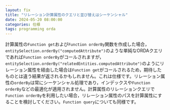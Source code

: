 ```yaml
---
layout: fix
title: "リレーション計算属性のクエリと並び替えはシーケンシャル"
date: 2024-05-20 08:00:00
categories: 仕様
tags: programming orda
---
```


計算属性の`Function get`および`Function orderBy`関数を作成した場合，`entitySelection.orderBy("computedAttribute")`のような単純なORDAクエリであれば`Function orderBy`がコールされますが，`entitySelection.orderBy("relatedEntities.computedAttribute")`のようにリレーション属性を経由した場合は`Function get`がコールされるため，期待したものとは違う結果が返されるかもしれません。これは仕様です。リレーション属性の`orderBy`は常にシーケンシャル処理であり，インデックスや`Function orderBy`などの最適化が適用されません。計算属性のリレーションクエリで`Function orderBy`を利用したい場合，リレーション属性のパスを計算属性にすることを検討してください。`Function query`についても同様です。